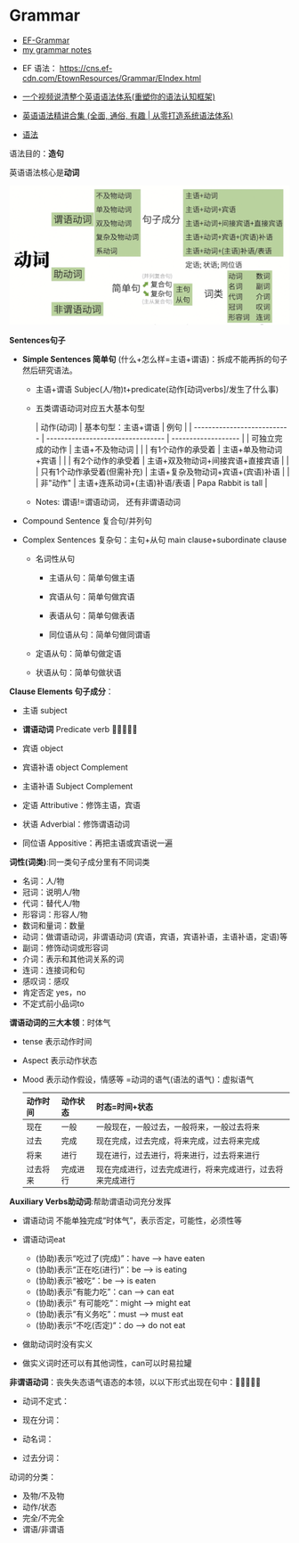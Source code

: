 # Grammar

- [EF-Grammar](./EF-Grammar.md)
- [my grammar notes](grammar.md)

* EF 语法： https://cns.ef-cdn.com/EtownResources/Grammar/EIndex.html

* [一个视频说清整个英语语法体系(重塑你的语法认知框架)](https://www.bilibili.com/video/BV1r54y1m7gd?spm_id_from=333.999.0.0&vd_source=50ac7e35d44afea54a236dfa228f618f)

* [英语语法精讲合集 (全面, 通俗, 有趣 | 从零打造系统语法体系)](https://www.bilibili.com/video/BV1XY411J7aG?spm_id_from=333.999.0.0&vd_source=50ac7e35d44afea54a236dfa228f618f)

* [语法](http://www.yingyuyufa.com)



语法目的：**造句**

英语语法核心是**动词**

![](../assets/语法体系框架.png)

**Sentences句子**

* **Simple Sentences 简单句** (什么+怎么样=主语+谓语)：拆成不能再拆的句子然后研究语法。
  
  * 主语+谓语   Subjec(人/物)t+predicate(动作[动词verbs]/发生了什么事)
	
  * 五类谓语动词对应五大基本句型
  
  	| 动作(动词)                  | 基本句型：主语+谓语               | 例句                |
  | --------------------------- | --------------------------------- | ------------------- |
  | 可独立完成的动作            | 主语+不及物动词                   |                     |
  | 有1个动作的承受着           | 主语+单及物动词+宾语              |                     |
  | 有2个动作的承受着           | 主语+双及物动词+间接宾语+直接宾语 |                     |
  | 只有1个动作承受着(但需补充) | 主语+复杂及物动词+宾语+(宾语)补语 |                     |
  | 非"动作"                    | 主语+连系动词+(主语)补语/表语     | Papa Rabbit is tall |

  * Notes: 谓语!=谓语动词， 还有非谓语动词
  
* Compound Sentence 复合句/并列句

* Complex Sentences 复杂句：主句+从句 main clause+subordinate clause
  * 名词性从句
    * 主语从句：简单句做主语

    * 宾语从句：简单句做宾语

    * 表语从句：简单句做表语

    * 同位语从句：简单句做同谓语

  * 定语从句：简单句做定语

  * 状语从句：简单句做状语


**Clause Elements 句子成分**：

* 主语 subject

* **谓语动词** Predicate verb 🌟🌟🌟🌟🌟
* 宾语 object
* 宾语补语 object Complement
* 主语补语 Subject Complement
* 定语 Attributive：修饰主语，宾语
* 状语 Adverbial：修饰谓语动词
* 同位语 Appositive：再把主语或宾语说一遍

**词性(词类)**:同一类句子成分里有不同词类

* 名词：人/物
* 冠词：说明人/物
* 代词：替代人/物
* 形容词：形容人/物
* 数词和量词：数量
* 动词：做谓语动词，非谓语动词 (宾语，宾语，宾语补语，主语补语，定语)等
* 副词：修饰动词或形容词
* 介词：表示和其他词关系的词
* 连词：连接词和句
* 感叹词：感叹
* 肯定否定 yes，no
* 不定式前小品词to

**谓语动词的三大本领**：时体气

* tense 表示动作时间

* Aspect 表示动作状态

* Mood 表示动作假设，情感等 =动词的语气(语法的语气)：虚拟语气


  | 动作时间 | 动作状态 | 时态=时间+状态                                             |
  | -------- | -------- | ---------------------------------------------------------- |
  | 现在     | 一般     | 一般现在，一般过去，一般将来，一般过去将来                 |
  | 过去     | 完成     | 现在完成，过去完成，将来完成，过去将来完成                 |
  | 将来     | 进行     | 现在进行，过去进行，将来进行，过去将来进行                 |
  | 过去将来 | 完成进行 | 现在完成进行，过去完成进行，将来完成进行，过去将来完成进行 |

**Auxiliary Verbs助动词**:帮助谓语动词充分发挥

* 谓语动词 不能单独完成“时体气”，表示否定，可能性，必须性等

* 谓语动词eat
  * (协助)表示“吃过了(完成)”：have --> have eaten
  * (协助)表示“正在吃(进行)“：be --> is eating
  * (协助)表示“被吃“：be --> is eaten
  * (协助)表示“有能力吃”：can --> can eat
  * (协助)表示“ 有可能吃“：might --> might eat
  * (协助)表示“有义务吃”：must --> must eat
  * (协助)表示“不吃(否定)“：do --> do not eat
* 做助动词时没有实义
* 做实义词时还可以有其他词性，can可以时易拉罐

**非谓语动词**：丧失失态语气语态的本领，以以下形式出现在句中：🌟🌟🌟🌟🌟

* 动词不定式：

* 现在分词：

* 动名词：

* 过去分词：

动词的分类：

* 及物/不及物
* 动作/状态
* 完全/不完全
* 谓语/非谓语
